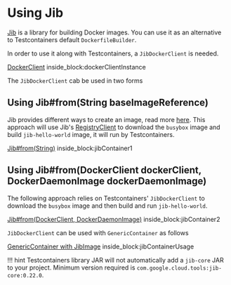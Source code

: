 # Using Jib

[Jib](https://github.com/GoogleContainerTools/jib/tree/master/jib-core) is a library for building Docker images.
You can use it as an alternative to Testcontainers default `DockerfileBuilder`.

In order to use it along with Testcontainers, a `JibDockerClient` is needed.

<!--codeinclude-->
[DockerClient](../../core/src/test/java/org/testcontainers/containers/JibTest.java) inside_block:dockerClientInstance
<!--/codeinclude-->

The `JibDockerClient` cab be used in two forms

## Using Jib#from(String baseImageReference)

Jib provides different ways to create an image, read more [here](https://www.javadoc.io/static/com.google.cloud.tools/jib-core/0.23.0/com/google/cloud/tools/jib/api/Jib.html#from-java.lang.String-). 
This approach will use Jib's [RegistryClient](https://www.javadoc.io/static/com.google.cloud.tools/jib-core/0.23.0/com/google/cloud/tools/jib/registry/RegistryClient.html)
to download the `busybox` image and build `jib-hello-world` image, it will run by Testcontainers.

<!--codeinclude-->
[Jib#from(String)](../../core/src/test/java/org/testcontainers/containers/JibTest.java) inside_block:jibContainer1
<!--/codeinclude-->

## Using Jib#from(DockerClient dockerClient, DockerDaemonImage dockerDaemonImage)

The following approach relies on Testcontainers' `JibDockerClient` to download the `busybox` image and then build and run `jib-hello-world`.

<!--codeinclude-->
[Jib#from(DockerClient, DockerDaemonImage)](../../core/src/test/java/org/testcontainers/containers/JibTest.java) inside_block:jibContainer2
<!--/codeinclude-->

`JibDockerClient` can be used with `GenericContainer` as follows

<!--codeinclude-->
[GenericContainer with JibImage](../../core/src/test/java/org/testcontainers/containers/JibTest.java) inside_block:jibContainerUsage
<!--/codeinclude-->

!!! hint
Testcontainers library JAR will not automatically add a `jib-core` JAR to your project. Minimum version required is `com.google.cloud.tools:jib-core:0.22.0`.
